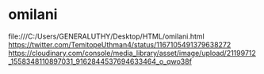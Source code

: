 # omilani
file:///C:/Users/GENERALUTHY/Desktop/HTML/omilani.html
https://twitter.com/TemitopeUthman4/status/1167105491379638272
https://cloudinary.com/console/media_library/asset/image/upload/21199712_1558348110897031_9162844537694633464_o_qwo38f
